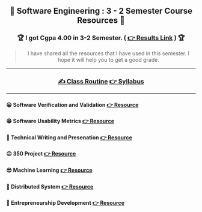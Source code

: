 <div align = "center">

## 🍂 Software Engineering : 3 - 2 Semester Course Resources 🍂

### 🏆  I got Cgpa 4.00 in 3-2 Semester. ( [👉 Results Link](<./3-2%20Result%20(4%20out%20of%204)/>) ) 🏆 

> I have shared all the resources that I have used in this semester. I hope it will help you to get a good grade.

</div>

<hr>

<div align = "center">

### [✍️ Class Routine](https://drive.google.com/drive/folders/1SH-k3BpEODusridjwVIDkY_f2dCIRJKm) [👉 Syllabus](https://drive.google.com/drive/folders/1SH-k3BpEODusridjwVIDkY_f2dCIRJKm)

</div>

<hr>

#### 😀 Software Verification and Validation [👉 Resource](https://github.com/Sumonta056/SWE-3-2-Semester-Resources/tree/main/Software%20Verification%20-%20Validation)

#### 😁 Software Usability Metrics [👉 Resource](https://github.com/Sumonta056/SWE-3-2-Semester-Resources/tree/main/Software%20Usability%20and%20Matrix)

#### 🤧 Technical Writing and Presenation [👉 Resource](https://github.com/Sumonta056/SWE-3-2-Semester-Resources/tree/main/Technical%20Writting%20-%20Presentation)

#### 😉 350 Project [👉 Resource](https://github.com/Sumonta056/SWE-3-2-Semester-Resources/tree/main/Technical%20Writting%20-%20Presentation)

#### 😎 Machine Learning [👉 Resource](https://github.com/Sumonta056/SWE-3-2-Semester-Resources/tree/main/Machine%20Learning)

#### 🤧 Distributed System [👉 Resource](https://github.com/Sumonta056/SWE-3-2-Semester-Resources/tree/main/Distributed%20System)

#### 🍢 Entrepreneurship Development [👉 Resource](https://github.com/Sumonta056/SWE-3-2-Semester-Resources/tree/main/Entrepreneurship%20Development)
